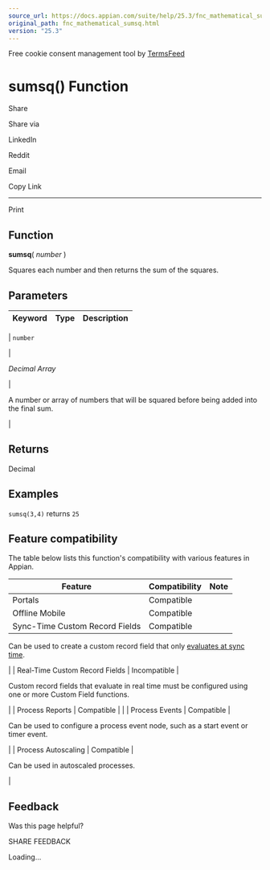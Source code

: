 ```yaml
---
source_url: https://docs.appian.com/suite/help/25.3/fnc_mathematical_sumsq.html
original_path: fnc_mathematical_sumsq.html
version: "25.3"
---
```


Free cookie consent management tool by [TermsFeed](https://www.termsfeed.com/)

# sumsq() Function

Share

Share via

LinkedIn

Reddit

Email

Copy Link

* * *

Print

## Function

**sumsq**( _number_ )

Squares each number and then returns the sum of the squares.

## Parameters

| Keyword | Type | Description |
| --- | --- | --- |
|
`number`

 |

_Decimal Array_

 |

A number or array of numbers that will be squared before being added into the final sum.

 |

## Returns

Decimal

## Examples

`sumsq(3,4)` returns `25`

## Feature compatibility

The table below lists this function's compatibility with various features in Appian.

| Feature | Compatibility | Note |
| --- | --- | --- |
| Portals | Compatible |  |
| Offline Mobile | Compatible |  |
| Sync-Time Custom Record Fields | Compatible |
Can be used to create a custom record field that only [evaluates at sync time](custom-record-fields.html#prodlink-sync-time-evaluations).

 |
| Real-Time Custom Record Fields | Incompatible |

Custom record fields that evaluate in real time must be configured using one or more Custom Field functions.

 |
| Process Reports | Compatible |  |
| Process Events | Compatible |

Can be used to configure a process event node, such as a start event or timer event.

 |
| Process Autoscaling | Compatible |

Can be used in autoscaled processes.

 |

## Feedback

Was this page helpful?

SHARE FEEDBACK

Loading...